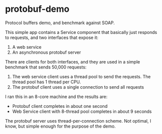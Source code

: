 # protobuf-demo
Protocol buffers demo, and benchmark against SOAP.

This simple app contains a Service component that basically just responds to requests, and two interfaces that expose it:

1. A web service
2. An asynchronous protobuf server

There are clients for both interfaces, and they are used in a simple benchmark that sends 50,000 requests:

1. The web service client uses a thread pool to send the requests.
   The thread pool has 1 thread per CPU.
2. The protobuf client uses a single connection to send all requests

I ran this in an 8-core machine and the results are:

* Protobuf client completes in about one second
* Web Service client with 8-thread pool completes in about 9 seconds

The protobuf server uses thread-per-connection scheme. Not optimal, I know, but simple enough for the purpose of the demo.
